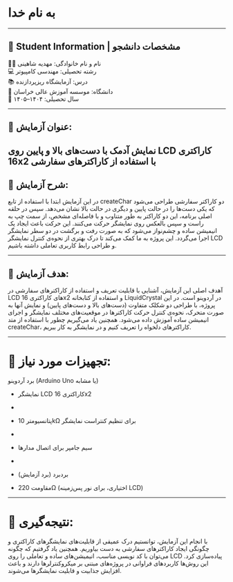 # به نام خدا

---


## 📌 Student Information | مشخصات دانشجو

👩‍🎓 نام و نام خانوادگی: مهدیه شاهینی  
💻 رشته تحصیلی: مهندسی کامپیوتر  
📚 درس: آزمایشگاه ریزپردازنده  
🏫 دانشگاه: موسسه آموزش عالی خراسان  
📅 سال تحصیلی: ۱۴۰۴–۱۴۰۵

---

## 🔬 عنوان آزمایش:
نمایش آدمک با دست‌های بالا و پایین روی LCD کاراکتری 16x2 با استفاده از کاراکترهای سفارشی
---


## 📝 شرح آزمایش:
در این آزمایش ابتدا با استفاده از تابع createChar دو کاراکتر سفارشی طراحی می‌شود که یکی دست‌ها را در حالت پایین و دیگری در حالت بالا نشان می‌دهد. سپس در حلقه اصلی برنامه، این دو کاراکتر به طور متناوب و با فاصله‌ای مشخص، از سمت چپ به راست و سپس بالعکس روی نمایشگر حرکت می‌کنند. این حرکت باعث ایجاد یک انیمیشن ساده و چشم‌نواز می‌شود که به صورت رفت و برگشت در دو سطر نمایشگر اجرا می‌گردد. این پروژه به ما کمک می‌کند تا درک بهتری از نحوه‌ی کنترل نمایشگر LCD و طراحی رابط کاربری تعاملی داشته باشیم.

---

## 🎯 هدف آزمایش:
آهدف اصلی این آزمایش، آشنایی با قابلیت تعریف و استفاده از کاراکترهای سفارشی در LCD های کاراکتری 16x2 و استفاده از کتابخانه LiquidCrystal در آردوینو است. در این پروژه، با طراحی دو شکلک متفاوت (دست‌های بالا و دست‌های پایین) و نمایش آنها به صورت متحرک، نحوه‌ی کنترل حرکت کاراکترها در موقعیت‌های مختلف نمایشگر و اجرای انیمیشن ساده آموزش داده می‌شود. همچنین یاد می‌گیریم چطور با استفاده از متد createChar، کاراکترهای دلخواه را تعریف کنیم و در نمایشگر به کار ببریم.

---
# 🧪 تجهیزات مورد نیاز:
 برد آردوینو (Arduino Uno یا مشابه)

- نمایشگر LCD کاراکتری 16x2
-
- پتانسیومتر 10kΩ برای تنظیم کنتراست نمایشگر
-
- سیم جامپر برای اتصال مدارها
-
-  بردبرد (برد آزمایش)

- مقاومت 220Ω (اختیاری، برای نور پس‌زمینه LCD)
----
# 📌 نتیجه‌گیری:
با انجام این آزمایش، توانستیم درک عمیقی از قابلیت‌های نمایشگرهای کاراکتری و چگونگی ایجاد کاراکترهای سفارشی به دست بیاوریم. همچنین یاد گرفتیم که چگونه می‌توان با کد نویسی مناسب، انیمیشن‌های ساده و تعاملی را روی LCD پیاده‌سازی کرد. این روش‌ها کاربردهای فراوانی در پروژه‌های مبتنی بر میکروکنترلرها دارند و باعث افزایش جذابیت و قابلیت نمایشگرها می‌شوند.
